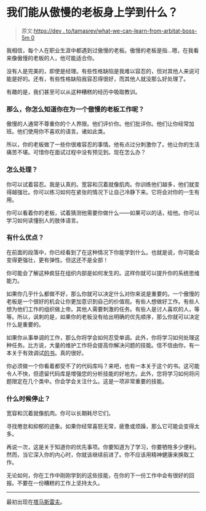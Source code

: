 # 我们能从傲慢的老板身上学到什么？

> 原文:[https://dev . to/tamasrev/what-we-can-learn-from-arbitat-boss-5m 0](https://dev.to/tamasrev/what-can-we-learn-from-arrogant-bosses-5m0)

我相信，每个人在职业生涯中都遇到过傲慢的老板。傲慢的老板是指…嗯，在我看来像傲慢的老板的人，他可能适合你。

没有人是完美的，即使是经理。有些性格缺陷是我难以容忍的，但对其他人来说可能是好的。还有，有些性格缺陷我容忍得很好，而其他人就没那么好处理了。

有趣的是，我们甚至可以从这种糟糕的经历中吸取教训。

### 那么，你怎么知道你在为一个傲慢的老板工作呢？

傲慢的人通常不尊重你的个人界限。他们评价你。他们批评你。他们让你经常加班。他们使用你不喜欢的语言。诸如此类。

所以，你的老板做了一些你很难容忍的事情。他有点过分刺激你了。他让你的生活痛苦不堪。可惜你在面试过程中没有预见到。现在怎么办？

### 怎么处理？

你可以试着容忍。我是认真的。宽容和沉着就像肌肉。你训练他们越多，他们就变得越强壮。你可以练习如何在紧张的情况下让自己冷静下来。它将会对你的一生有用。

你可以看着你的老板，试着猜测他需要你做什么——如果可以的话，给他。你可以学习如何读懂别人的肢体语言。

### 有什么优点？

在前面的段落中，你已经看到了在这种情况下你能学到什么。也就是说，你可能会变得更强壮，更有弹性。但这还不是全部！

你可能会了解这种疯狂在组织内部是如何发生的。这样你就可以提升你的系统思维能力。

如果你几乎什么都做不好，那么你就可以决定什么对你来说是重要的。一个傲慢的老板是一个很好的机会让你更加意识到自己的价值观。有些人想做好工作。有些人想为他们工作的组织做上帝。其他人需要刺激的任务。有些人是讨人喜欢的人，等等。所以，讽刺的是，如果你的老板没有给出明确的优先顺序，那么你就可以决定什么是重要的。

如果你从事单调的工作，那么你将学会如何忍受单调。此外，你将学习如何处理这种任务。比方说，大量的维护工作将会提高你解决问题的技能。信不信由你，有一本关于有效调试[的](https://tamasrev.wordpress.com/2014/04/06/applied-science-debugging/)[书](https://pragprog.com/book/pbdp/debug-it)。真的很好。

你必须做一个你看着都受不了的代码库吗？来吧，也有一本关于这个的书。这可能令人不快，但遗留代码库是增强您的分析技能的好地方。此外，您将学习如何将问题限定在几个类中。你会学会关注什么。这是一项非常重要的技能。

### 什么时候停止？

宽容和沉着就像肌肉。你可以长期耗尽它们。

寻找倦怠和抑郁的迹象。如果你经常喜怒无常，疲惫或烦躁，那么它可能会变得太多。

再说一次，这是关于知道你的优先事项。你要知道为了学习，你要牺牲多少便利。然而，当它深入你的内心时，你就该继续前进了。你不应该用精神健康来换取工作。

无论如何，你在工作中刚刚学到的这些技能，在你的下一份工作中会有很好的回报。不要在一份糟糕的工作上坚持太久。

* * *

最初出现在[塔马斯雷夫](https://tamasrev.wordpress.com/2017/10/02/what-can-we-learn-from-arrogant-bosses/)。